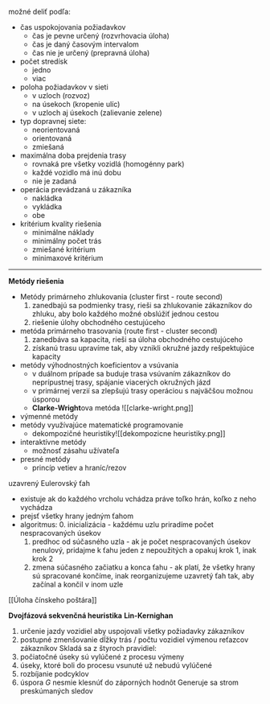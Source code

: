 možné deliť podľa:
- čas uspokojovania požiadavkov
	- čas je pevne určený (rozvrhovacia úloha)
	- čas je daný časovým intervalom
	- čas nie je určený (prepravná úloha)
- počet stredísk
	- jedno
	- viac
- poloha požiadavkov v sieti
	- v uzloch (rozvoz)
	- na úsekoch (kropenie ulíc)
	- v uzloch aj úsekoch (zalievanie zelene)
- typ dopravnej siete:
	- neorientovaná
	- orientovaná
	- zmiešaná
- maximálna doba prejdenia trasy
	- rovnaká pre všetky vozidlá (homogénny park)
	- každé vozidlo má inú dobu
	- nie je zadaná
- operácia prevádzaná u zákazníka
	- nakládka
	- vykládka
	- obe
- kritérium kvality riešenia
	- minimálne náklady
	- minimálny počet trás
	- zmiešané kritérium
	- minimaxové kritérium
***
**Metódy riešenia**
- Metódy primárneho zhlukovania (cluster first - route second)
	1. zanedbajú sa podmienky trasy, rieši sa zhlukovanie zákazníkov do zhluku, aby bolo každého možné obslúžiť jednou cestou
	2. riešenie úlohy obchodného cestujúceho
- metóda primárneho trasovania (route first - cluster second)
	1. zanedbáva sa kapacita, rieši sa úloha obchodného cestujúceho
	2. získanú trasu upravíme tak, aby vznikli okružné jazdy rešpektujúce kapacity
- metódy výhodnostných koeficientov a vsúvania
	- v duálnom prípade sa buduje trasa vsúvaním zákazníkov do neprípustnej trasy, spájanie viacerých okružných jázd
	- v primárnej verzií sa zlepšujú trasy operáciou s najväčšou možnou úsporou
	- **Clarke-Wright**ova metóda
![[clarke-wright.png]]
- výmenné metódy
- metódy využívajúce matematické programovanie
	- dekompozičné heuristiky![[dekompozicne heuristiky.png]]
- interaktívne metódy
	- možnosť zásahu užívateľa
- presné metódy
	- princíp vetiev a hraníc/rezov

uzavrený Eulerovský ťah
- existuje ak do každého vrcholu vchádza práve toľko hrán, koľko z neho vychádza
- prejsť všetky hrany jedným ťahom
- algoritmus:
	0. inicializácia - každému uzlu priradíme počet nespracovaných úsekov
	1. predhoc od súčasného uzla - ak je počet nespracovaných úsekov nenulový, pridajme k ťahu jeden z nepoužitých a opakuj krok 1, inak krok 2
	2. zmena súčasného začiatku a konca ťahu - ak platí, že všetky hrany sú spracované končíme, inak reorganizujeme uzavretý ťah tak, aby začínal a končil v inom uzle

[[Úloha čínskeho poštára]]

**Dvojfázová sekvenčná heuristika**
**Lin-Kernighan**
1. určenie jazdy vozidiel aby uspojovali všetky požiadavky zákazníkov
2. postupné zmenšovanie dĺžky trás / počtu vozidiel výmenou reťazcov zákazníkov
Skladá sa z štyroch pravidiel:
1. počiatočné úseky sú vylúčené z procesu výmeny
2. úseky, ktoré boli do procesu vsunuté už nebudú vylúčené
3. rozbíjanie podcyklov
4. úspora $G$ nesmie klesnúť do záporných hodnôt
Generuje sa strom preskúmaných sledov